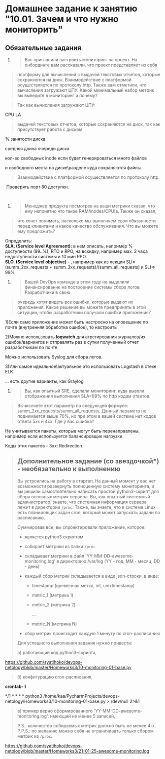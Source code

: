 # Домашнее задание к занятию "10.01. Зачем и что нужно мониторить"

## Обязательные задания

1. > Вас пригласили настроить мониторинг на проект. На онбординге вам рассказали, что проект представляет из себя 
  > платформу для вычислений с выдачей текстовых отчетов, которые сохраняются на диск. Взаимодействие с платформой 
  > осуществляется по протоколу http. Также вам отметили, что вычисления загружают ЦПУ. Какой минимальный набор метрик вы
  > выведите в мониторинг и почему?   

  > Так как вычисления загружают ЦПУ:      

  CPU LA

  

  > выдачей текстовых отчетов, которые сохраняются на диск, так как присутствует работа с диском 

  % занятости диска   

  средняя длина очереди диска  

  кол-во свободных inode если будет генерироваться много файлов  

  и свободного места на диске\разделе куда сохраняются файлы.  

  > Взаимодействие с платформой осуществляется по протоколу http.     

​		Проверять порт 80 доступен. 



​	



1. > Менеджер продукта посмотрев на ваши метрики сказал, что ему непонятно что такое RAM/inodes/CPUla. Также он сказал, 
  > что хочет понимать, насколько мы выполняем свои обязанности перед клиентами и какое качество обслуживания. Что вы 
  > можете ему предложить?

  Определить:  
  **SLA. (Service level Agreement):** в нем описать, например % доступности (99..%), RTO и RPO, на вскидку, например мах. 2 часа недоступности системы и 10 мин RPO.  
  **SLO. (Service level objective)** - , например как из лекции  SLI=(summ_2xx_requests + summ_3xx_requests)/(summ_all_requests)  и SLI=> 99%  







1. > Вашей DevOps команде в этом году не выделили финансирование на построение системы сбора логов. Разработчики в свою 
  > очередь хотят видеть все ошибки, которые выдают их приложения. Какое решение вы можете предпринять в этой ситуации, 
  > чтобы разработчики получали ошибки приложения?

  1)Если само приложение может быть настроено на оповещение по почте (внутренняя обработка ошибок), то настроить

  2)Можно использовать **logwatch** для агрегирования журналов/их ошибок/варнингов и отправлять раз в сутки полученный отчет разработчикам по почте.  

  Можно использовать Syslog для сбора логов.

   

  3)Или самое идеальное\актуальное это использовать Logstash в стеке ELK

  … есть другие варианты, как Graylog







1. > Вы, как опытный SRE, сделали мониторинг, куда вывели отображения выполнения SLA=99% по http кодам ответов. 
  > Вычисляете этот параметр по следующей формуле: summ_2xx_requests/summ_all_requests. Данный параметр не поднимается выше 
  > 70%, но при этом в вашей системе нет кодов ответа 5xx и 4xx. Где у вас ошибка?   

  Не учитываются пакеты, которые могут быть перенаправлены, например если используется балансировщик нагрузки.    

  Коды этих пакетов - 3xx:      Redirection      







> ## Дополнительное задание (со звездочкой*) - необязательно к выполнению
>
> Вы устроились на работу в стартап. На данный момент у вас нет возможности развернуть полноценную систему 
> мониторинга, и вы решили самостоятельно написать простой python3-скрипт для сбора основных метрик сервера. Вы, как 
> опытный системный-администратор, знаете, что системная информация сервера лежит в директории `/proc`. 
> Также, вы знаете, что в системе Linux есть  планировщик задач cron, который может запускать задачи по расписанию.
>
> Суммировав все, вы спроектировали приложение, которое:
> - является python3 скриптом
> - собирает метрики из папки `/proc`
> - складывает метрики в файл 'YY-MM-DD-awesome-monitoring.log' в директорию /var/log 
> (YY - год, MM - месяц, DD - день)
> - каждый сбор метрик складывается в виде json-строки, в виде:
>   + timestamp (временная метка, int, unixtimestamp)
>   + metric_1 (метрика 1)
>   + metric_2 (метрика 2)
>   
>      ...
>      
>   + metric_N (метрика N)
>   
> - сбор метрик происходит каждую 1 минуту по cron-расписанию
>
> Для успешного выполнения задания нужно привести:
>
> а) работающий код python3-скрипта,

https://github.com/syatihoko/devops-netology/blob/master/Homeworks3/10-monitoring-01-base.py

> б) конфигурацию cron-расписания,    

**crontab- l**

*/1 * * * *  python3 /home/kaa/PycharmProjects/devops-netology/Homeworks3/10-monitoring-01-base.py  > /dev/null 2>&1



> в) пример верно сформированного 'YY-MM-DD-awesome-monitoring.log', имеющий не менее 5 записей,    
>
> P.S.: количество собираемых метрик должно быть не менее 4-х.   
> P.P.S.: по желанию можно себя не ограничивать только сбором метрик из `/proc`.   



https://github.com/syatihoko/devops-netology/blob/master/Homeworks3/21-01-25-awesome-monitoring.log   